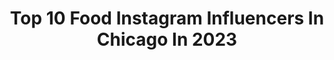 ---
title: Top 10 Food Instagram Influencers In Chicago In 2023
description: >-
  Find top food Instagram influencers in Chicago in 2023. Most popular hashtags: #chicagofood #chicago #chicagofoodauthority.
platform: Instagram
hits: 183
text_top: Analyze the best Instagram influencers on inBeat.
text_bottom: Our platform holds 183 Instagram influencers like this in Chicago, United States for you to connect with.
profiles:
  - username: "emmierosenblum"
    fullname: >-
      Emmie
    bio: >-
      Family + hair + fashion + food Chicago | NY 💌
    location: "United States"
    followers: 22707
    engagement: 221
    commentsToLikes: 0.034612
    id: ck5cishuntaci0i117n2a9el5
    verified: false
    hashtags: "#homedesign, #instatravel, #photography, #flowers"
  - username: "whoakimosabe"
    fullname: >-
      Travel•Fashion•Food•Fitness
    bio: >-
      Yes, I’m Asian 🇱🇦. No, I won’t love you long time. 👩🏼‍💻: social media consultant / content creator ❣️Chicago📍Columbus 💌: kimberly@whoakimosabe.com
    location: "United States"
    followers: 22595
    engagement: 213
    commentsToLikes: 0.115346
    id: ck5zv5hwc3mek0i14iij6db29
    verified: false
    hashtags: "#relatable, #foodreels, #foodblogger, #foodchicago"
  - username: "312craves"
    fullname: >-
      312 Craves
    bio: >-
      📍 ⒸⒽⒾⒸⒶⒼⓄ 🏙A Chicagoan with a lens and an empty stomach. 📩aweiss65@hotmail.com 🏷 #312craves 🏆𝚈𝚎𝚕𝚙 𝙴𝚕𝚒𝚝𝚎 👉Personal: @aweiss65 📸New post every 2 days
    location: "United States"
    followers: 7457
    engagement: 616
    commentsToLikes: 0.421284
    id: ck0vuw5u3mfq40i19oo36lb26
    verified: false
    hashtags: "#eeeeeats, #eater, #charlestonfoodie, #pizza"
  - username: "thatpillowguy"
    fullname: >-
      I Turn Anything Into A Pillow
    bio: >-
      
    location: "United States"
    followers: 405963
    engagement: 25
    commentsToLikes: 0.092836
    id: ck0w08itncx620i19g3zummdq
    verified: true
    hashtags: "#dog, #thatpillowguy, #dogs, #madeinchicago"
  - username: "lettherebefood_"
    fullname: >-
      Let There Be Food_ | Chicago
    bio: >-
      📍CHICAGO 🍾 do it for the ‘gram ✉️ lettherebefoodchi@gmail.com #️⃣: lettherebefood_
    location: "United States"
    followers: 6491
    engagement: 517
    commentsToLikes: 0.379777
    id: ckaornqyfo1hi0i78xhtxgo7f
    verified: false
    hashtags: "#nationalhotdogday, #nationalicecreamday, #tacotuesday"
  - username: "bestdatefood"
    fullname: >-
      Best Date Food | Chicago
    bio: >-
      The best food & things to do in Chicago - also follow us at @bestdatetravel & @bestdatenewyork #BestDateFood 📍 Chicago, IL 📩 BestDateFood@gmail.com
    location: "United States"
    followers: 65282
    engagement: 202
    commentsToLikes: 0.048696
    id: ck5hlraaykpnr0i116t65d99k
    verified: false
    hashtags: "#chicagosummer, #chicagofoodie, #chicagorestaurant, #bestofchicago"
  - username: "likefoodchicago"
    fullname: >-
      Like Food Chicago
    bio: >-
      🤤 Food 24/7 - 365! 📍 Chicago
    location: "United States"
    followers: 130660
    engagement: 330
    commentsToLikes: 0.008896
    id: ck5zjfmt2hi2d0i14zhet6y7i
    verified: false
    hashtags: "#likefoodchicago, #hricookoff"
  - username: "allycase1"
    fullname: >-
      Ally Case | Travel + Lifestyle
    bio: >-
      social media marketing manager, publicist, and flight attendant who loves food & fits. Chicago / LA @uppercase.media ally@uppercase-media.com
    location: "United States"
    followers: 39227
    engagement: 139
    commentsToLikes: 0.021623
    id: ck5bvxh9xklcu0i11u9kkayze
    verified: false
    hashtags: "#plantbased, #flightattendantlife, #flightattendant, #veganfood"
  - username: "fabsoopark"
    fullname: >-
      Chicago Food & Travel
    bio: >-
      📕: author of “chicago food crawls” 🍣: @fabfoodchicago ✈️: @fabfoodtravels 👧🏻: @fabfoodbaby 🏆: @zagat top💯iger 📍: chicago 💌soo@fabfoodchicago.com
    location: "United States"
    followers: 38558
    engagement: 63
    commentsToLikes: 0.099960
    id: ck0w3iuzbtn160i199zlvm9qx
    verified: false
    hashtags: "#fabfoodchicago, #fabfoodtravels, #fabfoodbaby, #foxtrotmarket"
  - username: "312food"
    fullname: >-
      Chicago Food Blogger • 312food
    bio: >-
      💗 Chicago food & fun!! 🙋🏻‍♀️ 𝚋𝚢 𝙴𝚛𝚒𝚗 𝙱𝚢𝚛𝚗𝚎 💌 312food@gmail.com 🍔 Chicago city guides ↙️↙️
    location: "United States"
    followers: 126316
    engagement: 122
    commentsToLikes: 0.061066
    id: ck5zjfr9thicd0i14509zhc7z
    verified: false
    hashtags: "#lalamovepartner"
---